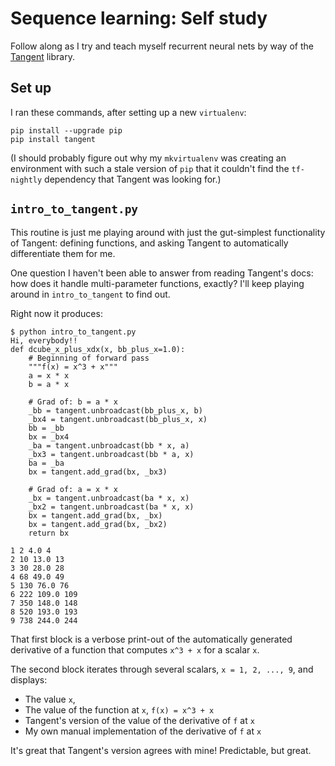 # Sequence learning: Self study

Follow along as I try and teach myself recurrent neural nets by way of the
[Tangent](https://github.com/google/tangent) library.

## Set up

I ran these commands, after setting up a new `virtualenv`:

```
pip install --upgrade pip
pip install tangent
```

(I should probably figure out why my `mkvirtualenv` was creating an environment
with such a stale version of `pip` that it couldn't find the `tf-nightly`
dependency that Tangent was looking for.)

## `intro_to_tangent.py`

This routine is just me playing around with just the gut-simplest functionality
of Tangent: defining functions, and asking Tangent to automatically
differentiate them for me.

One question I haven't been able to answer from reading Tangent's docs: how
does it handle multi-parameter functions, exactly?  I'll keep playing around in
`intro_to_tangent` to find out.

Right now it produces:

```
$ python intro_to_tangent.py
Hi, everybody!!
def dcube_x_plus_xdx(x, bb_plus_x=1.0):
    # Beginning of forward pass
    """f(x) = x^3 + x"""
    a = x * x
    b = a * x

    # Grad of: b = a * x
    _bb = tangent.unbroadcast(bb_plus_x, b)
    _bx4 = tangent.unbroadcast(bb_plus_x, x)
    bb = _bb
    bx = _bx4
    _ba = tangent.unbroadcast(bb * x, a)
    _bx3 = tangent.unbroadcast(bb * a, x)
    ba = _ba
    bx = tangent.add_grad(bx, _bx3)

    # Grad of: a = x * x
    _bx = tangent.unbroadcast(ba * x, x)
    _bx2 = tangent.unbroadcast(ba * x, x)
    bx = tangent.add_grad(bx, _bx)
    bx = tangent.add_grad(bx, _bx2)
    return bx

1 2 4.0 4
2 10 13.0 13
3 30 28.0 28
4 68 49.0 49
5 130 76.0 76
6 222 109.0 109
7 350 148.0 148
8 520 193.0 193
9 738 244.0 244
```

That first block is a verbose print-out of the automatically generated
derivative of a function that computes `x^3 + x` for a scalar `x`.

The second block iterates through several scalars, `x = 1, 2, ..., 9`, and
displays:
* The value `x`,
* The value of the function at `x`, `f(x) = x^3 + x`
* Tangent's version of the value of the derivative of `f` at `x`
* My own manual implementation of the derivative of `f` at `x`

It's great that Tangent's version agrees with mine!  Predictable, but great.

